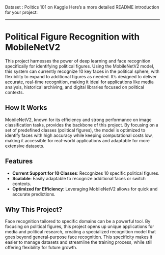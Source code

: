 Dataset : Politics 101 on Kaggle 
Here’s a more detailed README introduction for your project:

---

# Political Figure Recognition with MobileNetV2

This project harnesses the power of deep learning and face recognition specifically for identifying political figures. Using the MobileNetV2 model, this system can currently recognize 10 key faces in the political sphere, with flexibility to expand to additional figures as needed. It’s designed to deliver accurate, real-time recognition, making it ideal for applications like media analysis, historical archiving, and digital libraries focused on political contexts.

## How It Works
MobileNetV2, known for its efficiency and strong performance on image classification tasks, provides the backbone of this project. By focusing on a set of predefined classes (political figures), the model is optimized to identify faces with high accuracy while keeping computational costs low, making it accessible for real-world applications and adaptable for more extensive datasets.

## Features
- **Current Support for 10 Classes**: Recognizes 10 specific political figures.
- **Scalable**: Easily adaptable to recognize additional faces or switch contexts.
- **Optimized for Efficiency**: Leveraging MobileNetV2 allows for quick and accurate predictions.

## Why This Project?
Face recognition tailored to specific domains can be a powerful tool. By focusing on political figures, this project opens up unique applications for media and political research, creating a specialized recognition model that goes beyond general-purpose face recognition. This specificity makes it easier to manage datasets and streamline the training process, while still offering flexibility for future growth.

